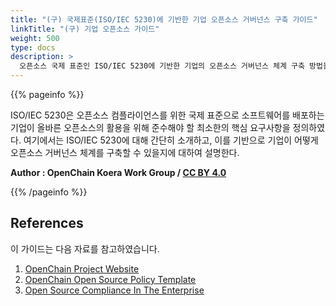 ```yaml
---
title: "(구) 국제표준(ISO/IEC 5230)에 기반한 기업 오픈소스 거버넌스 구축 가이드"
linkTitle: "(구) 기업 오픈소스 가이드"
weight: 500
type: docs
description: >
  오픈소스 국제 표준인 ISO/IEC 5230에 기반한 기업의 오픈소스 거버넌스 체계 구축 방법을 설명한다. 
---
```


{{% pageinfo %}}

ISO/IEC 5230은 오픈소스 컴플라이언스를 위한 국제 표준으로 소프트웨어를 배포하는 기업이 올바른 오픈소스의 활용을 위해 준수해야 할 최소한의 핵심 요구사항을 정의하였다. 여기에서는 ISO/IEC 5230에 대해 간단히 소개하고, 이를 기반으로 기업이 어떻게 오픈소스 거버넌스 체계를 구축할 수 있을지에 대하여 설명한다. 

**Author : OpenChain Koera Work Group / [CC BY 4.0](https://creativecommons.org/licenses/by/4.0/)**

{{% /pageinfo %}}

## References

이 가이드는 다음 자료를 참고하였습니다.

1. [OpenChain Project Website](https://www.openchainproject.org/)
2. [OpenChain Open Source Policy Template](https://www.openchainproject.org/resources)
3. [Open Source Compliance In The Enterprise](https://www.linuxfoundation.org/compliance-and-security/2018/12/open-source-compliance-in-the-enterprise/)